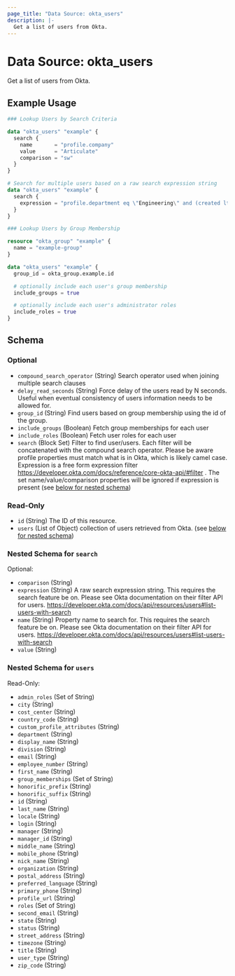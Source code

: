 ```yaml
---
page_title: "Data Source: okta_users"
description: |-
  Get a list of users from Okta.
---
```


# Data Source: okta_users

Get a list of users from Okta.

## Example Usage

```terraform
### Lookup Users by Search Criteria

data "okta_users" "example" {
  search {
    name       = "profile.company"
    value      = "Articulate"
    comparison = "sw"
  }
}

# Search for multiple users based on a raw search expression string
data "okta_users" "example" {
  search {
    expression = "profile.department eq \"Engineering\" and (created lt \"2014-01-01T00:00:00.000Z\" or status eq \"ACTIVE\")"
  }
}

### Lookup Users by Group Membership

resource "okta_group" "example" {
  name = "example-group"
}

data "okta_users" "example" {
  group_id = okta_group.example.id

  # optionally include each user's group membership
  include_groups = true

  # optionally include each user's administrator roles
  include_roles = true
}
```

<!-- schema generated by tfplugindocs -->
## Schema

### Optional

- `compound_search_operator` (String) Search operator used when joining multiple search clauses
- `delay_read_seconds` (String) Force delay of the users read by N seconds. Useful when eventual consistency of users information needs to be allowed for.
- `group_id` (String) Find users based on group membership using the id of the group.
- `include_groups` (Boolean) Fetch group memberships for each user
- `include_roles` (Boolean) Fetch user roles for each user
- `search` (Block Set) Filter to find user/users. Each filter will be concatenated with the compound search operator. Please be aware profile properties must match what is in Okta, which is likely camel case. Expression is a free form expression filter https://developer.okta.com/docs/reference/core-okta-api/#filter . The set name/value/comparison properties will be ignored if expression is present (see [below for nested schema](#nestedblock--search))

### Read-Only

- `id` (String) The ID of this resource.
- `users` (List of Object) collection of users retrieved from Okta. (see [below for nested schema](#nestedatt--users))

<a id="nestedblock--search"></a>
### Nested Schema for `search`

Optional:

- `comparison` (String)
- `expression` (String) A raw search expression string. This requires the search feature be on. Please see Okta documentation on their filter API for users. https://developer.okta.com/docs/api/resources/users#list-users-with-search
- `name` (String) Property name to search for. This requires the search feature be on. Please see Okta documentation on their filter API for users. https://developer.okta.com/docs/api/resources/users#list-users-with-search
- `value` (String)


<a id="nestedatt--users"></a>
### Nested Schema for `users`

Read-Only:

- `admin_roles` (Set of String)
- `city` (String)
- `cost_center` (String)
- `country_code` (String)
- `custom_profile_attributes` (String)
- `department` (String)
- `display_name` (String)
- `division` (String)
- `email` (String)
- `employee_number` (String)
- `first_name` (String)
- `group_memberships` (Set of String)
- `honorific_prefix` (String)
- `honorific_suffix` (String)
- `id` (String)
- `last_name` (String)
- `locale` (String)
- `login` (String)
- `manager` (String)
- `manager_id` (String)
- `middle_name` (String)
- `mobile_phone` (String)
- `nick_name` (String)
- `organization` (String)
- `postal_address` (String)
- `preferred_language` (String)
- `primary_phone` (String)
- `profile_url` (String)
- `roles` (Set of String)
- `second_email` (String)
- `state` (String)
- `status` (String)
- `street_address` (String)
- `timezone` (String)
- `title` (String)
- `user_type` (String)
- `zip_code` (String)



